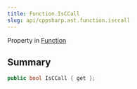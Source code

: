 ```yaml
---
title: Function.IsCCall
slug: api/cppsharp.ast.function.isccall
---
```

Property in [Function](/api/cppsharp/ast/function)

## Summary



```csharp
public bool IsCCall { get };
```

